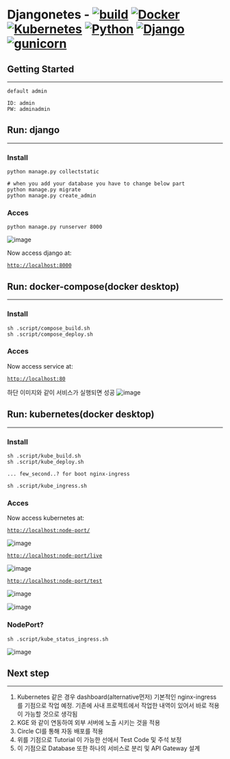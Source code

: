 
# **Djangonetes** - [![build](https://circleci.com/gh/jaehwankim07120/djangonetes.svg?style=shield&circle-token=6d6e029ba8299eb7f5c8bee2ee7484f60daf5a18)](https://app.circleci.com/pipelines/github/jaehwankim07120/djangonetes) [![Docker](https://img.shields.io/badge/Docker-20.1.2-brightgreen.svg)]() [![Kubernetes](https://img.shields.io/badge/Kubernetes-1.19.3-brightgreen.svg)]() [![Python](https://img.shields.io/badge/python-3.6-brightgreen.svg)](https://www.python.org/downloads/release/python-367/) [![Django](https://img.shields.io/badge/Django-3.1.7-brightgreen.svg)](https://docs.djangoproject.com/en/3.1/intro/install/) [![gunicorn](https://img.shields.io/badge/gunicorn-20.0.4-brightgreen.svg)]()

## **Getting Started**
---
```
default admin

ID: admin
PW: adminadmin

```

## **Run: django**
---
### Install 
```
python manage.py collectstatic

# when you add your database you have to change below part
python manage.py migrate
python manage.py create_admin
```

### Acces
```
python manage.py runserver 8000
```

![image](https://user-images.githubusercontent.com/36470472/110161602-f17d9000-7e30-11eb-96ee-71e77b7755c9.png)

Now access django at:

[`http://localhost:8000`](http://localhost:8000)

## **Run: docker-compose(docker desktop)**
---
### Install 
```
sh .script/compose_build.sh
sh .script/compose_deploy.sh
```
### Acces
Now access service at:

[`http://localhost:80`](http://localhost:80)

하단 이미지와 같이 서비스가 실행되면 성공
![image](https://user-images.githubusercontent.com/36470472/110159422-073d8600-7e2e-11eb-9796-866605281333.png)

## **Run: kubernetes(docker desktop)**
---
### Install 
```
sh .script/kube_build.sh
sh .script/kube_deploy.sh

... few_second..? for boot nginx-ingress

sh .script/kube_ingress.sh
```
### Acces
Now access kubernetes at:

[`http://localhost:node-port/`](http://localhost:node-port/)

![image](https://user-images.githubusercontent.com/36470472/110166475-c34f7e80-7e37-11eb-8706-cbacae3cd7eb.png)

[`http://localhost:node-port/live`](http://localhost:node-port/live)

![image](https://user-images.githubusercontent.com/36470472/110166537-de21f300-7e37-11eb-8751-8c226dd99126.png)

[`http://localhost:node-port/test`](http://localhost:node-port/test)

![image](https://user-images.githubusercontent.com/36470472/110166592-f134c300-7e37-11eb-9853-0a6b488eec59.png)

![image](https://user-images.githubusercontent.com/36470472/110166646-00b40c00-7e38-11eb-97b6-45d0189e02f7.png)

### NodePort?
```
sh .script/kube_status_ingress.sh
```

![image](https://user-images.githubusercontent.com/36470472/110166720-1cb7ad80-7e38-11eb-9984-b9d0403bd3c0.png)

## **Next step**
---
1. Kubernetes 같은 경우 dashboard(alternative먼저) 기본적인 nginx-ingress 를 기점으로 작업 예정. 기존에 사내 프로젝트에서 작업한 내역이 있어서 바로 적용이 가능할 것으로 생각됨
2. KGE 와 같이 연동하여 외부 서버에 노출 시키는 것을 적용
3. Circle CI를 통해 자동 배포를 적용
4. 위를 기점으로 Tutorial 이 가능한 선에서 Test Code 및 주석 보정
5. 이 기점으로 Database 또한 하나의 서비스로 분리 및 API Gateway 설계
